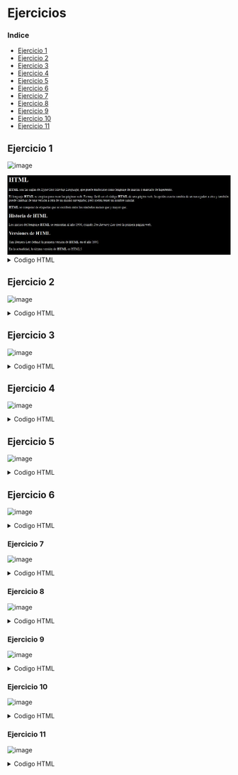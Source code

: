 # Ejercicios

### Indice
- [Ejercicio 1](#ejercicio-1)
- [Ejercicio 2](#ejercicio-2)
- [Ejercicio 3](#ejercicio-3)
- [Ejercicio 4](#ejercicio-4)
- [Ejercicio 5](#ejercicio-5)
- [Ejercicio 6](#ejercicio-6)
- [Ejercicio 7](#ejercicio-7)
- [Ejercicio 8](#ejercicio-8)
- [Ejercicio 9](#ejercicio-9)
- [Ejercicio 10](#ejercicio-10)
- [Ejercicio 11](#ejercicio-11)




## Ejercicio 1

![image](https://user-images.githubusercontent.com/55964635/221426209-738c6b8c-973b-4aec-881b-0bf22b6d540b.png)

<div align="center">
  <img src="../Imagenes/1.png"/>
</div>

<details><summary>Codigo HTML</summary>

```html
<!DOCTYPE html>
<html>
<head>
  <title>El título de la página</title>
</head>
<body>
  <h1>HTML</h1>
  <p><strong>HTML</strong> son las siglas de <em>HyperText Markup Language</em>, que puede traducirse como lenguaje de marcas o marcado de hipertexto.</p>

  <p>El lenguaje <strong>HTML</strong> se emplea para crear las páginas web. Es muy fácil ver el código <strong>HTML</strong> de una página web, la opción exacta cambia de un navegador a otro y también puede cambiar de una versión a otra de un mismo navegador, pero suelen tener un nombre similar.</p>

  <p><strong>HTML</strong> se compone de etiquetas que se escriben entre los símbolos menor que y mayor que.</p>

  <h2>Historia de HTML</h2>

  <p>Los inicios del lenguaje <strong>HTML</strong> se remontan al año 1990, cuando <em>Tim Berners-Lee</em> creó la primera página web.</p>

  <h2>Versiones de HTML</h2>
  
  <p>Tim Berners-Lee definió la primera versión de <strong>HTML</strong> en el año 1991</p>

  <p>En la actualidad, la última versión de <strong> HTML</strong> es HTML5</p>

</body>
</html>
```

</details>



## Ejercicio 2

![image](https://user-images.githubusercontent.com/55964635/221426251-61d358a4-210e-437d-b52a-09d3f931afdd.png)

<details><summary>Codigo HTML</summary>

```html
<!DOCTYPE html>
<html lang="en">
<head>
  <meta charset="UTF-8">
  <meta http-equiv="X-UA-Compatible" content="IE=edge">
  <meta name="viewport" content="width=device-width, initial-scale=1.0">
  <title>Tim Berners-Lee.</title>
</head>
<body>
  <h1>Tim Berners-Lee</h1>
  
  <p>Sir Timothy "Tim" John Berners-Lee (Londres, Reino Unido, 8 de junio de 1955) es un científico de la computación británico, conocido por ser el padre de la Web. Estableció la primera comunicación entre un cliente y un servidor usando el protocolo HTTP en noviembre de 1989. En octubre de 1994 fundó el <em>Consorcio de la World Wide Web</em> (<strong>W3C</strong>) con sede en el MIT, para supervisar y estandarizar el desarrollo de las tecnologías sobre las que se fundamenta la Web y que permiten el funcionamiento de Internet.</p>

  <h2>Biografía</h2> 

  <p> Nació en el sudoeste de Londres en 1955. Sus padres eran matemáticos y formaron parte del equipo que construyó el Manchester Mark I (una de las primeras computadoras). Durante el tiempo que estuvo en la universidad, construyó una computadora con una soldadora, circuitos <strong>TTL</strong>, un procesador Motorola 68000 y un televisor viejo. Se graduó en física en 1976 en el <em>Queen's College de la Universidad de Oxford</em>. Conoció a su primera esposa en este periodo. En 1978, trabajó en D.G. Nash Limited (también en Poole) escribió un sistema operativo.</p>

  <h2>Desarrollo de su carrera</h2>
  
  <p>Barners-Lee trabajó en el <strong> CERN</strong> desde junio hasta diciembre de 1980. Durante ese tiempo, propuso un proyecto basado en el hipertexto para facilitar la forma de compartir y la puesta al día de la información entre investigadores. En este periodo también construyó un programa llamado Enquire que no llegó a ver la luz.</p>

  <p> Después de dejar el <strong>CERN</strong> , en 1980, se fue a trabajar a la empresa de John Poole Image Computer Systems Ltd., pero regresó al <strong>CERN</strong> otra vez en 1984.</p>

  <p>En 1989, el <strong>CERN</strong> era el nodo de Internet más grande de Europa y Berners-Lee vio la oportunidad de unir Internet y el hipertexto (<strong>HTTP y HTML</strong> ), de lo que surgiría la World Wide Web. Desarrolló su primera propuesta de la Web en marzo de 1989, pero no tuvo mucho eco, por lo que en 1990 y con la ayuda de Robert Cailliau, hicieron una revisión que fue aceptada por su gerente, Mike Sendall. Usó ideas similares a las que había usado en el sistema Enquire para crear la World Wide Web, para esto diseñó y construyó el primer navegador (llamado WorldWideWeb y desarrollado con NextStep) y el primer servidor web al que llamó httpd (HyperText Transfer Protocol daemon).</p>

  <p>Fuente: <em>Wikipedia</em> </p>
</body>
</html>
```

</details>


## Ejercicio 3

![image](https://user-images.githubusercontent.com/55964635/221426452-dcc43d96-3ad8-48c3-8453-b08507854d53.png)

<details><summary>Codigo HTML</summary>

```html
<!DOCTYPE html>
<html lang=es>
<head>
    <title>World Wide Web</title>
</head>
<body>
  <h1>World Wide Web</h1>

  <p>En informática, la <strong><em>World Wide Web</em></strong> (WWW) o Red informática mundial comúnmente conocida como la web, es un sistema de distribución de documentos de hipertexto o hipermedios interconectados y accesibles vía Internet. Con un navegador web, un usuario visualiza sitios web compuestos de páginas web que pueden contener texto, imágenes, vídeos u otros contenidos multimedia, y navega a través de esas páginas usando hiperenlaces.<p>

  <h2>Historia</h2>

  <p>La web se desarrolló entre marzo de 1989 y diciembre de 1990 por el inglés Tim Berners-Lee con la ayuda del belga Robert Cailliau mientras trabajaban en el CERN en Ginebra, Suiza, y publicado en 1992.</p>

  <p>Desde entonces, Berners-Lee ha jugado un papel activo guiando el desarrollo de estándares web (como los lenguajes de marcado con los que se crean las páginas web), y en los últimos años ha abogado por su visión de una web semántica.</p>

  <p>Fuente: <em>Wikipedia</em></p>
</body>
</html>
```

</details>

## Ejercicio 4

![image](https://user-images.githubusercontent.com/55964635/221426481-35608e51-69e3-4996-b503-315c8a01558b.png)

<details><summary>Codigo HTML</summary>

```html
<!DOCTYPE html>
<html lang="es">
<head>
  <title>World Wide Web</title>
  <meta charset="UTF-8">
</head>
<body>
  <h1>World Wide Web</h1>

  <p>En informática, la <strong><em>World Wide Web</em></strong> (WWW) o Red informática mundial comúnmente conocida como la web, es un sistema de distribución de documentos de hipertexto o hipermedios interconectados y accesibles vía Internet. Con un navegador web, un usuario visualiza sitios web compuestos de páginas web que pueden contener texto, imágenes, vídeos u otros contenidos multimedia, y navega a través de esas páginas usando hiperenlaces.</p>

  <h2>Historia</h2>

  <p>La web se desarrolló entre marzo de 1989 y diciembre de 1990 por el inglés Tim Berners-Lee con la ayuda del belga Robert Cailliau mientras trabajaban en el CERN en Ginebra, Suiza, y publicado en 1992.</p>

  <p>Desde entonces, Berners-Lee ha jugado un papel activo guiando el desarrollo de estándares web (como los lenguajes de marcado con los que se crean las páginas web), y en los últimos años ha abogado por su visión de una web semántica.</p>

  <p>Una frase famosa de Tim Berners-Lee es:</p>

  <blockquote>
    <p lang="en">There is only one web.</p>
  </blockquote>

  <p>Fuente: <em>Wikipedia</em></p>
</body>
</html>
```

</details>

## Ejercicio 5

![image](https://user-images.githubusercontent.com/55964635/221426501-760c6254-86a6-4f1d-b7ea-f62b28039cda.png)

<details><summary>Codigo HTML</summary>

```html
<!DOCTYPE html>
<html lang="es">
<head>
  <meta charset="UTF-8">
  <meta http-equiv="X-UA-Compatible" content="IE=edge">
  <meta name="viewport" content="width=device-width, initial-scale=1.0">
  <title>Curriculum Vitae de Bruce Wayne</title>
</head>
<body>

  <h1>Curriculum Vitae de Bruce Wayne</h1>

  <h2>Datos personales</h2>
  <ul>
    <li>Nombre completo: <strong>Bruce Wayne</strong> </li>
    <li>Fecha de nacimiento: <strong>1/5/1939</strong></li>
    <li>Lugar de nacimiento: <strong>Gotham City</strong> </li>
  </ul>

  <h2>Formación académica</h2>
  <ul>
    <li>1956-1961:<strong>Universidad del Espantapájaros</strong></li>
    <li>1952-1956:<strong>Instituto de Dos Caras</strong></li>
    <li>1944-1952:<strong>Escuela Primaria del Joker</strong></li>
  </ul> 

  <h2>Experiencia laboral</h2>
  <ul>
    <li>1975-1985:<strong>En el paro</strong></li>
    <li>1965-1975:<strong>Cazavillanos y demás chusma</strong></li>
    <li>1962-1965:<strong>Aprendiz de superhéroe</strong></li>
  </ul>
</body>
</html>
```

</details>


## Ejercicio 6

![image](https://user-images.githubusercontent.com/55964635/221426599-492ab14e-f10d-4b9b-84d9-aad6e34c122a.png)

<details><summary>Codigo HTML</summary>

```html
<!DOCTYPE html>
<html lang="en">
<head>
  <meta charset="UTF-8">
  <meta http-equiv="X-UA-Compatible" content="IE=edge">
  <meta name="viewport" content="width=device-width, initial-scale=1.0">
  <title>Los tres pilares de la Web</title>
</head>
<body>
  <h1>Los tres pilares de la Web</h1>
  <p><a href="http://es.wikipedia.org/wiki/Tim_Berners-Lee">Tim Berners-Lee</a> es considerado el padre de la Web porque desarrolló los tres elementos básicos para el funcionamiento de la <a href="http://es.wikipedia.org/wiki/World_Wide_Web">Web</a> :</p>
  <ul>
    <li><a href="#HTML">HTML</a></li>
    <li><a href="#HTTP">HTTP</a></li>
    <li><a href="#URL">URL</a></li>
  </ul>
  
  <h2 id="HTML">HTML</h2>
  <p>HTML, siglas de <strong>HyperText Markup Language</strong>, hace referencia al lenguaje de marcado para la elaboración de páginas web. Es un estándar que sirve de referencia para la elaboración de páginas web en sus diferentes versiones, define una estructura básica y un código (denominado código HTML) para la definición de contenido de una página web, como texto, imágenes, entre otros. Es un estándar a cargo de la W3C, organización dedicada a la estandarización de casi todas las tecnologías ligadas a la web, sobre todo en lo referente a su escritura e interpretación. Es el lenguaje con el que se definen las páginas web.</p>
  
  <p> Fuente: <a href="http://es.wikipedia.org/wiki/HTML">HTML</a> , Wikipedia</p>
  
  <h2 id="HTTP">HTTP</h2> 
  
  <p>Hypertext Transfer Protocol o HTTP (en español protocolo de transferencia de hipertexto) es el protocolo usado en cada transacción de la World Wide Web. HTTP fue desarrollado por el World Wide Web Consortium y la Internet Engineering Task Force, colaboración que culminó en 1999 con la publicación de una serie de RFC, el más importante de ellos es el RFC 2616 que especifica la versión 1.1.</p>
  
  <p> Fuente: <a href="http://es.wikipedia.org/wiki/Hypertext_Transfer_Protocol">HTTP</a> , Wikipedia</p>
  
  <h2 id="URL">URL</h2>
  
  <p>Un localizador de recursos uniforme o URL —siglas en inglés de <em>Uniform Resource Locator</em> — es un identificador de recursos uniforme (URI) cuyos recursos referidos pueden cambiar, esto es, la dirección puede apuntar a recursos variables en el tiempo. Están formados por una secuencia de caracteres, de acuerdo a un formato modélico y estándar, que designa recursos en una red, como Internet.</p> 
  
  <p>Fuente: <a href="http://es.wikipedia.org/wiki/Localizador_de_recursos_uniforme">URL</a> , Wikipedia</p> 
</body>
</html>
```

</details>


### Ejercicio 7

![image](https://user-images.githubusercontent.com/55964635/221444185-e9bc7370-b88e-4ec5-a032-e0cdc8ee06f9.png)

<details><summary>Codigo HTML</summary>

```html
<!DOCTYPE html>
<html lang="en">
<head>
    <meta charset="UTF-8">
    <meta http-equiv="X-UA-Compatible" content="IE=edge">
    <meta name="viewport" content="width=device-width, initial-scale=1.0">
    <title>Document</title>
</head>
<body>
  <h1>Internet</h1>

  <h2>Contenido</h2>
  <ol>
    <li>Principales Protocolos</li>
    <li>Formas de conectarse</li>
  </ol>

  <h2>1.Principales Protocolos</h2>
  <ul>
    <li>Transmision de ficheros:</li>
    <ul><li>FTP</li></ul>
    <li>Correo Electronico:</li>
    <ul>
      <li>IMAP</li>
      <li>POP</li>
      <li>SMTP</li>
    </ul>
  </ul>
  
  <h2>2.Formas de Conectarse</h2>
  <dl>
    <dt>Red Telefonica Conmutada</dt>
    <dd>La linea telefonica de toda la vida. Para poder acceder a Internet es necesario un modem</dd>

    <dt>Red Digital de Servicios Integrados</dt>
    <dd>Una linea telefonica especial. Para acceder a Internet es necesario un modem RDSI</dd>

    <dt>Linea de Abogado Digital Asimetrica</dt>
    <dd>Se basa en la conversion de una Linea RTC en una linea de alta velocidad. Para acceder a internet</dd>

    <dt>Fibra Optica</dt>
    <dd>Una linea de fibra optica. Normalmente la fibra optica no llega hasta el usuario final</dd>
  </dl>
</body>
</html>
```

</details>

### Ejercicio 8

![image](https://user-images.githubusercontent.com/55964635/221444621-cffe4062-cd62-4c31-93a4-5b972558eb50.png)

<details><summary>Codigo HTML</summary>

```html
<!DOCTYPE html>
<html lang="en">
<head>
  <meta charset="UTF-8">
  <meta http-equiv="X-UA-Compatible" content="IE=edge">
  <meta name="viewport" content="width=device-width, initial-scale=1.0">
  <title>Formulario de registro - Mi web</title>
</head>
<body>
  <h1>Formulario de Registro</h1>
  <form action="" method="get">
    <p>Nombre: <input type="text" maxlength="50" name="nombre"> </p>
    <p>Apellidos: <input type="text" maxlength="50" name="apellidos"></p>

    <p>Sexo :<label for="hombre"><input type="radio" value="Hombre" name="hombre-mujer" id="hombre"> Hombre </label>
    <label for="mujer"><input type="radio" value="Mujer" name="hombre-mujer" id="mujer"> Mujer</label></p>

    <p>Correo: <input type="email" maxlength="50" name="correo"></p>
    <p><input type="checkbox" name="info" checked="checked"> Deseo recibir informacion sobre novedades y ofertas</p>
    <p><input type="checkbox" name="condiciones"> Declaro haber leido y aceptar las condiciones generadas del programa y la normativa sobre proteccion de datos</p>
    <p><input type="submit" value="Enviar"></p>
  </form>
</body>
</html>
```

</details>

### Ejercicio 9

![image](https://user-images.githubusercontent.com/55964635/221447056-9482484e-38a9-455c-9481-5af611f70318.png)

<details><summary>Codigo HTML</summary>

```html
<!DOCTYPE html>
<html lang="en">
<head>
  <meta charset="UTF-8">
  <meta http-equiv="X-UA-Compatible" content="IE=edge">
  <meta name="viewport" content="width=device-width, initial-scale=1.0">
  <title>Formulario de registro - Mi web</title>
</head>
<body>
  <h1>Formulario de Registro</h1>
  <form action="" method="get">
    <p>
      <label for="nombre">Nombre:</label>  
      <input type="text" maxlength="50" name="nombre" id="nombre"> 
    </p>

    <p>
      <label for="apellidos">Apellidos:</label> 
      <input type="text" maxlength="50" name="apellidos" id="apellidos">
    </p>

    <p>Sexo:
      <label for="hombre"><input type="radio" value="Hombre" name="hombre-mujer" id="hombre"> Hombre </label>
      <label for="mujer"><input type="radio" value="Mujer" name="hombre-mujer" id="mujer"> Mujer</label>
    </p>

    <p><label for="correo">Correo:</label> <input type="email" maxlength="50" name="correo" id="correo"></p>

    <p>
      <label for="poblacion">Población</label>  
      <select name="poblacion" id="poblacion"> 
        <option>Alicante</option>
        <option>Madrid</option>
        <option>Sevilla</option>
        <option>Valencia</option>
      </select>
    </p>

    <p>
      <label for="descripcion">Descripcion:</label>  
      <textarea name="descripcion" id="descripcion" cols="60" rows="6"></textarea>
    </p>

    <p>
      <input type="checkbox" name="info" checked="checked" id="info">
      <label for="info">Deseo recibir informacion sobre novedades y ofertas</label> 
    </p>

    <p>
      <input type="checkbox" name="condiciones" id="condiciones">
      <label for="condiciones">Declaro haber leido y aceptar las condiciones generadas del programa y la normativa sobre proteccion de datos</label> 
    </p>

    <p><input type="submit"  value="Enviar"></p>
  </form>
</body>
</html>
```

</details>

### Ejercicio 10

![image](https://user-images.githubusercontent.com/55964635/221479719-2d865de3-f398-4a24-b606-fd5726c7cb49.png)

<details><summary>Codigo HTML</summary>

```html
<!DOCTYPE html>
<html>
<head>
  <title>Desempleo</title>
  <style>
    table, tr, th, td {
      border: 1px solid black;
    }
  </style>
</head>
<body>

  <h1>El desempleo en España</h1>

  <p>
    La siguiente tabla muestra la evolución del desempleo en España, comparado con la media de los 27 países de la Unión Europea, Grecia, que compite con España en ser el primero en esta vergonzosa competición y Estados Unidos y Japón, dos de las primeras economías mundiales.
  </p>

  <table>
    <tr>
      <th>País</th>
      <th>2000</th>
      <th>2001</th>
      <th>2002</th>
      <th>2003</th>
      <th>2004</th>
      <th>2005</th>
      <th>2006</th>
      <th>2007</th>
      <th>2008</th>
      <th>2009</th>
      <th>2010</th>
      <th>2011</th>
      <th>2012</th>
      <th>2013</th>
    </tr>

    <tr>
      <td>UE (27 países)</td>
      <td>8.9</td>
      <td>8.7</td>
      <td>9</td>
      <td>9.1</td>
      <td>9.3</td>
      <td>9</td>
      <td>8.2</td>
      <td>7.2</td>
      <td>7</td>
      <td>9</td>
      <td>9.6</td>
      <td>9.6</td>
      <td>10.4</td>
      <td>10.8</td>
    </tr>

    <tr>
      <td><strong>España</strong></td>
      <td><strong>11.9</strong></td>
      <td><strong>10.6</strong></td>
      <td><strong>11.5</strong></td>
      <td><strong>11.5</strong></td>
      <td><strong>11</strong></td>
      <td><strong>9.2</strong></td>
      <td><strong>8.5</strong></td>
      <td><strong>8.2</strong></td>
      <td><strong>11.3</strong></td>
      <td><strong>17.9</strong></td>
      <td><strong>19.9</strong></td>
      <td><strong>21.4</strong></td>
      <td><strong>24.8</strong></td>
      <td><strong>26.1</strong></td>
    </tr>

    <tr>
      <td>Grecia</td>
      <td>11.2</td>
      <td>10.7</td>
      <td>10.3</td>
      <td>9.7</td>
      <td>10.6</td>
      <td>10</td>
      <td>9</td>
      <td>8.4</td>
      <td>7.8</td>
      <td>9.6</td>
      <td>12.7</td>
      <td>17.9</td>
      <td>24.5</td>
      <td>27.5</td>
    </tr>

    <tr>
      <td>Estados Unidos</td>
      <td>4</td>
      <td>4.8</td>
      <td>5.8</td>
      <td>6</td>
      <td>5.5</td>
      <td>5.1</td>
      <td>4.6</td>
      <td>4.6</td>
      <td>5.8</td>
      <td>9.3</td>
      <td>9.6</td>
      <td>8.9</td>
      <td>8.1</td>
      <td>7.4</td>
    </tr>

    <tr>
      <td>Japón</td>
      <td>4.7</td>
      <td>5</td>
      <td>5.4</td>
      <td>5.3</td>
      <td>4.7</td>
      <td>4.4</td>
      <td>4.1</td>
      <td>3.9</td>
      <td>4</td>
      <td>5.1</td>
      <td>5.1</td>
      <td>4.6</td>
      <td>4.3</td>
      <td>4</td>
    </tr>

  </table>

  <p>
    Fuente: <a href="http://epp.eurostat.ec.europa.eu/tgm/table.do?tab=table&init=1&language=en&pcode=tsdec450&plugin=1">Índice de desempleo anual</a>, Eurostat
  </p>

</body>
</html>
```

</details>

### Ejercicio 11

![image](https://user-images.githubusercontent.com/55964635/221485774-b1749aca-5952-4914-92a0-cf9fcba0b271.png)

<details><summary>Codigo HTML</summary>

<!DOCTYPE html>
<html>
<head>
  <title>Tabla compleja</title>
  <style>
    table, tr, th, td {
      border: 1px solid black;
    }
  </style>
</head>
  <body>
    <table>
      <tr>
        <td><strong>Categoría</strong></td>
        <td><strong>Etiquetas</strong></td>
      </tr>

      <tr>
        <th rowspan="5"><strong>Formulario</strong></th>
        <td>form</td>
        <tr><td>button</td></tr>
        <tr><td>input</td></tr>
        <tr><td>select</td></tr>
        <tr><td>textarea</td></tr>
      </tr>
      <tr>
        <th rowspan="5"><strong>Tabla</strong></th>
        <td>table</td>
        <tr><td>tr</td></tr>
        <tr><td>th</td></tr>
        <tr><td>td</td></tr>
        <tr><td>caption</td></tr>
      </tr>
  
      <tr>
        <th rowspan="6"><strong>Texto</strong></th>
        <td>b</td>
        <tr><td>em</td></tr>
        <tr><td>i</td></tr>
        <tr><td>strong</td></tr>
        <tr><td>sub</td></tr>
        <tr><td>sup</td></tr>
      </tr>
  </table>
</body>
</html>

</details>